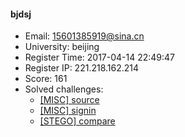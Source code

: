 #### bjdsj  

* Email: 15601385919@sina.cn  
* University: beijing  
* Register Time: 2017-04-14 22:49:47  
* Register IP: 221.218.162.214  
* Score: 161  
* Solved challenges: 
  * [[MISC] source](https://github.com/SniperOJ/Challenges/blob/master/MISC/source.json)  
  * [[MISC] signin](https://github.com/SniperOJ/Challenges/blob/master/MISC/signin.json)  
  * [[STEGO] compare](https://github.com/SniperOJ/Challenges/blob/master/STEGO/compare.json)  
